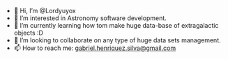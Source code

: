 - 👋 Hi, I’m @Lordyuyox
- 👀 I’m interested in Astronomy software development.
- 🌱 I’m currently learning how tom make huge data-base of extragalactic objects :D
- 💞️ I’m looking to collaborate on any type of huge data sets management.
- 📫 How to reach me: gabriel.henriquez.silva@gmail.com

<!---
Lordyuyox/Lordyuyox is a ✨ special ✨ repository because its `README.md` (this file) appears on your GitHub profile.
You can click the Preview link to take a look at your changes.
--->
